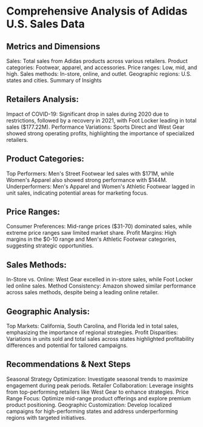 # Comprehensive Analysis of Adidas U.S. Sales Data

## Metrics and Dimensions

Sales: Total sales from Adidas products across various retailers.
Product categories: Footwear, apparel, and accessories.
Price ranges: Low, mid, and high.
Sales methods: In-store, online, and outlet.
Geographic regions: U.S. states and cities.
Summary of Insights

## Retailers Analysis:
Impact of COVID-19: Significant drop in sales during 2020 due to restrictions, followed by a recovery in 2021, with Foot Locker leading in total sales ($177.22M).
Performance Variations: Sports Direct and West Gear showed strong operating profits, highlighting the importance of specialized retailers.

## Product Categories:
Top Performers: Men's Street Footwear led sales with $171M, while Women's Apparel also showed strong performance with $144M.
Underperformers: Men's Apparel and Women's Athletic Footwear lagged in unit sales, indicating potential areas for marketing focus.

## Price Ranges:
Consumer Preferences: Mid-range prices ($31-70) dominated sales, while extreme price ranges saw limited market share.
Profit Margins: High margins in the $0-10 range and Men's Athletic Footwear categories, suggesting strategic opportunities.

## Sales Methods:
In-Store vs. Online: West Gear excelled in in-store sales, while Foot Locker led online sales.
Method Consistency: Amazon showed similar performance across sales methods, despite being a leading online retailer.

## Geographic Analysis:
Top Markets: California, South Carolina, and Florida led in total sales, emphasizing the importance of regional strategies.
Profit Disparities: Variations in units sold and total sales across states highlighted profitability differences and potential for tailored campaigns.

## Recommendations & Next Steps
Seasonal Strategy Optimization: Investigate seasonal trends to maximize engagement during peak periods.
Retailer Collaboration: Leverage insights from top-performing retailers like West Gear to enhance strategies.
Price Range Focus: Optimize mid-range product offerings and explore premium product positioning.
Geographic Customization: Develop localized campaigns for high-performing states and address underperforming regions with targeted initiatives.
